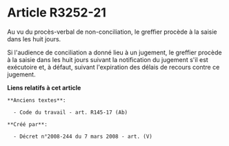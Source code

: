 # Article R3252-21

Au vu du procès-verbal de non-conciliation, le greffier procède à la saisie dans les huit jours.

Si l'audience de conciliation a donné lieu à un jugement, le greffier procède à la saisie dans les huit jours suivant la
notification du jugement s'il est exécutoire et, à défaut, suivant l'expiration des délais de recours contre ce jugement.

**Liens relatifs à cet article**

	**Anciens textes**:

	  - Code du travail - art. R145-17 (Ab)

	**Créé par**:

	  - Décret n°2008-244 du 7 mars 2008 - art. (V)
